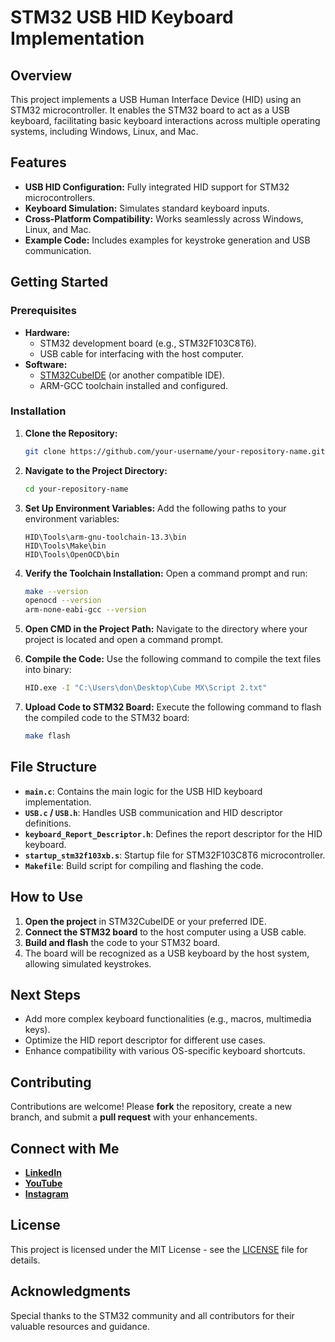
# STM32 USB HID Keyboard Implementation

## Overview
This project implements a USB Human Interface Device (HID) using an STM32 microcontroller. It enables the STM32 board to act as a USB keyboard, facilitating basic keyboard interactions across multiple operating systems, including Windows, Linux, and Mac.

## Features
- **USB HID Configuration:** Fully integrated HID support for STM32 microcontrollers.
- **Keyboard Simulation:** Simulates standard keyboard inputs.
- **Cross-Platform Compatibility:** Works seamlessly across Windows, Linux, and Mac.
- **Example Code:** Includes examples for keystroke generation and USB communication.

## Getting Started

### Prerequisites
- **Hardware:**
  - STM32 development board (e.g., STM32F103C8T6).
  - USB cable for interfacing with the host computer.
- **Software:**
  - [STM32CubeIDE](https://www.st.com/en/development-tools/stm32cubeide.html) (or another compatible IDE).
  - ARM-GCC toolchain installed and configured.

### Installation

1. **Clone the Repository:**
   ```bash
   git clone https://github.com/your-username/your-repository-name.git
   ```
   
2. **Navigate to the Project Directory:**
   ```bash
   cd your-repository-name
   ```

3. **Set Up Environment Variables:**
   Add the following paths to your environment variables:
   ```
   HID\Tools\arm-gnu-toolchain-13.3\bin
   HID\Tools\Make\bin
   HID\Tools\OpenOCD\bin
   ```

4. **Verify the Toolchain Installation:**
   Open a command prompt and run:
   ```bash
   make --version
   openocd --version
   arm-none-eabi-gcc --version
   ```

5. **Open CMD in the Project Path:**
   Navigate to the directory where your project is located and open a command prompt.

6. **Compile the Code:**
   Use the following command to compile the text files into binary:
   ```bash
   HID.exe -I "C:\Users\don\Desktop\Cube MX\Script 2.txt"
   ```

7. **Upload Code to STM32 Board:**
   Execute the following command to flash the compiled code to the STM32 board:
   ```bash
   make flash
   ```

## File Structure
- **`main.c`**: Contains the main logic for the USB HID keyboard implementation.
- **`USB.c` / `USB.h`**: Handles USB communication and HID descriptor definitions.
- **`keyboard_Report_Descriptor.h`**: Defines the report descriptor for the HID keyboard.
- **`startup_stm32f103xb.s`**: Startup file for STM32F103C8T6 microcontroller.
- **`Makefile`**: Build script for compiling and flashing the code.

## How to Use
1. **Open the project** in STM32CubeIDE or your preferred IDE.
2. **Connect the STM32 board** to the host computer using a USB cable.
3. **Build and flash** the code to your STM32 board.
4. The board will be recognized as a USB keyboard by the host system, allowing simulated keystrokes.

## Next Steps
- Add more complex keyboard functionalities (e.g., macros, multimedia keys).
- Optimize the HID report descriptor for different use cases.
- Enhance compatibility with various OS-specific keyboard shortcuts.

## Contributing
Contributions are welcome! Please **fork** the repository, create a new branch, and submit a **pull request** with your enhancements.

## Connect with Me
- **[LinkedIn](https://www.linkedin.com/in/don-gladson/)**
- **[YouTube](https://www.youtube.com/@GladsonTechie)**
- **[Instagram](https://www.instagram.com/gladson_techie/)**

## License
This project is licensed under the MIT License - see the [LICENSE](LICENSE) file for details.

## Acknowledgments
Special thanks to the STM32 community and all contributors for their valuable resources and guidance.

